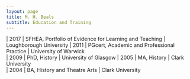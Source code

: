 ```yaml
---
layout: page
title: M. H. Beals
subtitle: Education and Training
---
```




| 2017 | SFHEA, Portfolio of Evidence for Learning and Teaching | Loughborough University 
| 2011 | PGcert, Academic and Professional Practice              | University of Warwick  
| 2009 | PhD, History                  | University of Glasgow 
| 2005 | MA, History                  | Clark University      
| 2004 | BA, History and Theatre Arts | Clark University      
